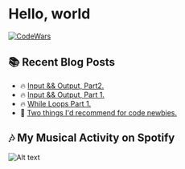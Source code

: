 # Hello, world

<a href="https://www.codewars.com/users/IanoNjuguna">
 <img src="https://www.codewars.com/users/IanoNjuguna/badges/small" alt="CodeWars">
</a>

## :books: Recent Blog Posts

<!-- BLOGPOSTS:START -->
 - 🔥 [Input &amp;&amp; Output, Part2.](https://ianonjuguna.hashnode.dev/input-output-part2)
 - 🔥 [Input &amp;&amp; Output, Part 1.](https://ianonjuguna.hashnode.dev/input-output-part-1)
 - 🔥 [While Loops Part 1.](https://ianonjuguna.hashnode.dev/while-loops-part-1)
 - 💫 [Two things I&#39;d recommend for code newbies.](https://ianonjuguna.hashnode.dev/two-things-id-recommend-for-code-newbies)<!-- BLOGPOSTS:END -->

## :notes: My Musical Activity on Spotify

![Alt text](https://spotify-recently-played-readme.vercel.app/api?user=31vl47aryatvfowc5ivu7sn7rkfa&width=300)
